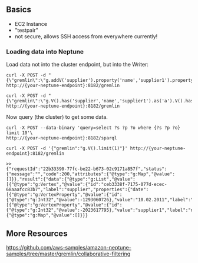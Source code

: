## Basics

- EC2 Instance
- "testpair"
- not secure, allows SSH access from everywhere currently!

### Loading data into Neptune

Load data not into the cluster endpoint, but into the Writer:

```
curl -X POST -d "{\"gremlin\":\"g.addV('supplier').property('name','supplier1').property('date','10.02.2011').addV('consumer').property('name','consumer1').property('date','05.08.2000')\"}" http://{your-neptune-endpoint}:8182/gremlin

curl -X POST -d "{\"gremlin\":\"g.V().has('supplier','name','supplier1').as('a').V().has('consumer','name','consumer1').addE('deliversTo').to('a')\"}"  http://{your-neptune-endpoint}:8182/gremlin
```

Now query (the cluster) to get some data.

```
curl -X POST --data-binary 'query=select ?s ?p ?o where {?s ?p ?o} limit 10'\
http://{your-neptune-endpoint}:8182/sparql

curl -X POST -d '{"gremlin":"g.V().limit(1)"}' http://{your-neptune-endpoint}:8182/gremlin

>>
{"requestId":"22b33390-77fc-be22-b673-02c9171a857f","status":{"message":"","code":200,"attributes":{"@type":"g:Map","@value":[]}},"result":{"data":{"@type":"g:List","@value":[{"@type":"g:Vertex","@value":{"id":"ceb3338f-7175-077d-ecec-68aaafcc83b7","label":"supplier","properties":{"date":[{"@type":"g:VertexProperty","@value":{"id":{"@type":"g:Int32","@value":-1293060726},"value":"10.02.2011","label":"date"}}],"name":[{"@type":"g:VertexProperty","@value":{"id":{"@type":"g:Int32","@value":-2023617795},"value":"supplier1","label":"name"}}]}}}]},"meta":{"@type":"g:Map","@value":[]}}}
```

## More Resources

https://github.com/aws-samples/amazon-neptune-samples/tree/master/gremlin/collaborative-filtering
